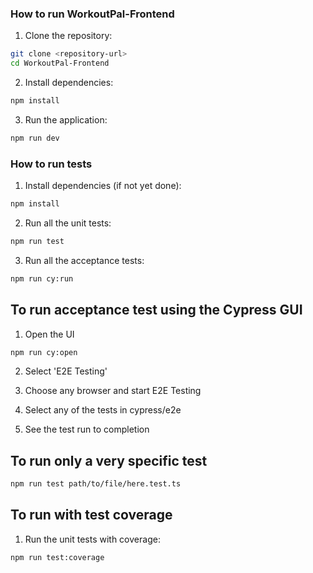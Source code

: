 ### How to run WorkoutPal-Frontend

1. Clone the repository:
```bash
git clone <repository-url>
cd WorkoutPal-Frontend
```

2. Install dependencies:
```bash
npm install
```

3. Run the application:
```bash
npm run dev
```

### How to run tests

1. Install dependencies (if not yet done):
```bash
npm install
```

2. Run all the unit tests:
```bash
npm run test
```

3. Run all the acceptance tests:
```bash
npm run cy:run
```

## To run acceptance test using the Cypress GUI

1. Open the UI
```bash
npm run cy:open
```

2. Select 'E2E Testing'

3. Choose any browser and start E2E Testing

4. Select any of the tests in cypress/e2e

5. See the test run to completion

## To run only a very specific test

```bash
npm run test path/to/file/here.test.ts
```

## To run with test coverage

1. Run the unit tests with coverage:
```bash
npm run test:coverage
```
